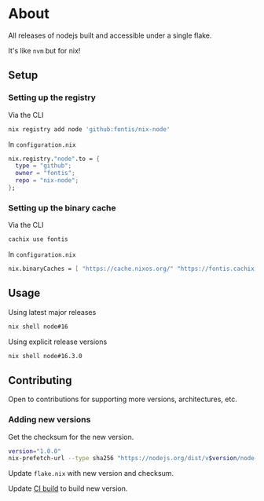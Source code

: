 # About

All releases of nodejs built and accessible under a single flake.

It's like `nvm` but for nix! 

## Setup

### Setting up the registry

Via the CLI

```sh
nix registry add node 'github:fontis/nix-node'
```

In `configuration.nix`

```nix
nix.registry."node".to = {
  type = "github";
  owner = "fontis";
  repo = "nix-node";
};
```

### Setting up the binary cache

Via the CLI

```sh
cachix use fontis
```

In `configuration.nix`

```nix
nix.binaryCaches = [ "https://cache.nixos.org/" "https://fontis.cachix.org/" ]
```

## Usage

Using latest major releases

```sh
nix shell node#16
```

Using explicit release versions

```sh
nix shell node#16.3.0
```

## Contributing

Open to contributions for supporting more versions, architectures, etc.

### Adding new versions

Get the checksum for the new version.

```sh
version="1.0.0"
nix-prefetch-url --type sha256 "https://nodejs.org/dist/v$version/node-v$version.tar.xz"
```

Update `flake.nix` with new version and checksum.

Update [CI build](https://github.com/fontis/nix-node/blob/master/.github/workflows/build.yml) to build new version.
